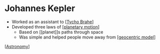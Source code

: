 # Johannes Kepler

- Worked as an assistant to [[Tycho Brahe]]
- Developed three laws of [[planetary motion]]
  - Based on [[planet]]s paths through space
  - Was simple and helped people move away from [[geocentric model]]

[[Astronomy]]

[//begin]: # "Autogenerated link references for markdown compatibility"
[Tycho Brahe]: tycho-brahe "Tycho Brahe"
[planetary motion]: planetary-motion "Planetary Motion"
[planets]: planets "Planets"
[geocentric model]: geocentric-model "Geocentric Model"
[Astronomy]: astronomy "Astronomy"
[//end]: # "Autogenerated link references"
